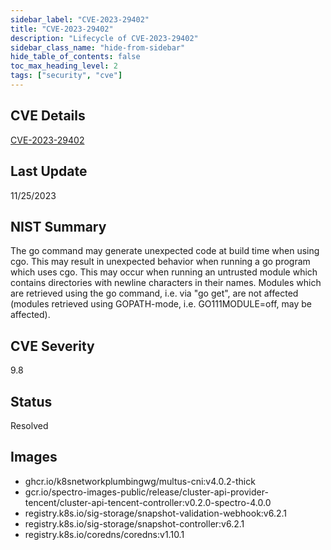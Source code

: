 ```yaml
---
sidebar_label: "CVE-2023-29402"
title: "CVE-2023-29402"
description: "Lifecycle of CVE-2023-29402"
sidebar_class_name: "hide-from-sidebar"
hide_table_of_contents: false
toc_max_heading_level: 2
tags: ["security", "cve"]
---
```


## CVE Details

[CVE-2023-29402](https://nvd.nist.gov/vuln/detail/CVE-2023-29402)


## Last Update

11/25/2023

## NIST Summary

The go command may generate unexpected code at build time when using cgo. This may result in unexpected behavior when running a go program which uses cgo. This may occur when running an untrusted module which contains directories with newline characters in their names. Modules which are retrieved using the go command, i.e. via "go get", are not affected (modules retrieved using GOPATH-mode, i.e. GO111MODULE=off, may be affected).

## CVE Severity

9.8

## Status

Resolved

## Images

- ghcr.io/k8snetworkplumbingwg/multus-cni:v4.0.2-thick
- gcr.io/spectro-images-public/release/cluster-api-provider-tencent/cluster-api-tencent-controller:v0.2.0-spectro-4.0.0
- registry.k8s.io/sig-storage/snapshot-validation-webhook:v6.2.1
- registry.k8s.io/sig-storage/snapshot-controller:v6.2.1
- registry.k8s.io/coredns/coredns:v1.10.1


